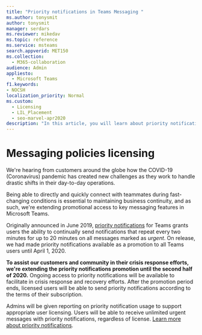 ```yaml
---
title: "Priority notifications in Teams Messaging "
ms.author: tonysmit
author: tonysmit
manager: serdars
ms.reviewer: mikedav
ms.topic: reference
ms.service: msteams
search.appverid: MET150
ms.collection: 
  - M365-collaboration
audience: Admin
appliesto: 
  - Microsoft Teams
f1.keywords:
- NOCSH
localization_priority: Normal
ms.custom: 
  - Licensing
  - LIL_Placement
  - seo-marvel-apr2020
description: "In this article, you will learn about priority notifications in Microsoft Teams messaging."
---
```


# Messaging policies licensing

We're hearing from customers around the globe how the COVID-19 (Coronavirus) pandemic has created new challenges as they work to handle drastic shifts in their day-to-day operations.

Being able to directly and quickly connect with teammates during fast-changing conditions is essential to maintaining business continuity, and as such, we're extending promotional access to key messaging features in Microsoft Teams.

Originally announced in June 2019, [priority notifications](https://support.microsoft.com/article/mark-a-message-as-important-or-urgent-in-teams-ea99d5b6-1317-4550-8d75-86ff14cd4462) for Teams grants users the ability to continually send notifications that repeat every two minutes for up to 20 minutes on all messages marked as *urgent*. On release, we had made priority notifications available as a promotion to all Teams users until April 1, 2020. 

**To assist our customers and community in their crisis response efforts, we're extending the priority notifications promotion until the second half of 2020.** Ongoing access to priority notifications will be available to facilitate in crisis response and recovery efforts. After the promotion period ends, licensed users will be able to send priority notifications according to the terms of their subscription.

Admins will be given reporting on priority notification usage to support appropriate user licensing. Users will be able to receive unlimited urgent messages with priority notifications, regardless of license. [Learn more about priority notifications](../messaging-policies-in-teams.md).

<!-- |Government| | |
||GCC|Office 365 F1 / Microsoft 365 F1<br> Microsoft 365 G1|Office 365 G3 / Microsoft 365 G3 <br> Microsoft 365 G5|
||GCC-High| Office 365 F1 / Microsoft 365 F1<br> Office 365 G1| Office 365 G3 / Microsoft 365 G3 Microsoft 365 G5|
||DoD| Office 365 F1 / Microsoft 365 F1<br>Office 365 G1|Office 365 G3 / Microsoft 365 G3| -->
